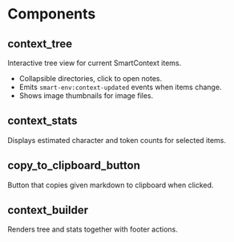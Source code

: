 # Components

## context_tree
Interactive tree view for current SmartContext items.
- Collapsible directories, click to open notes.
- Emits `smart-env:context-updated` events when items change.
- Shows image thumbnails for image files.

## context_stats
Displays estimated character and token counts for selected items.

## copy_to_clipboard_button
Button that copies given markdown to clipboard when clicked.

## context_builder
Renders tree and stats together with footer actions.
